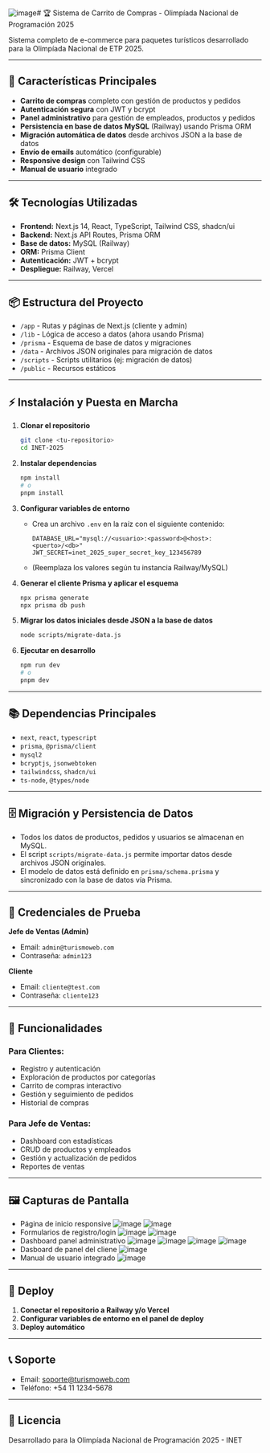 ![image](https://github.com/user-attachments/assets/c90af70d-ac5b-4840-98e8-05c6bd7fa631)# 🏆 Sistema de Carrito de Compras - Olimpíada Nacional de Programación 2025

Sistema completo de e-commerce para paquetes turísticos desarrollado para la Olimpíada Nacional de ETP 2025.

---

## 🚀 Características Principales

- **Carrito de compras** completo con gestión de productos y pedidos
- **Autenticación segura** con JWT y bcrypt
- **Panel administrativo** para gestión de empleados, productos y pedidos
- **Persistencia en base de datos MySQL** (Railway) usando Prisma ORM
- **Migración automática de datos** desde archivos JSON a la base de datos
- **Envío de emails** automático (configurable)
- **Responsive design** con Tailwind CSS
- **Manual de usuario** integrado

---

## 🛠️ Tecnologías Utilizadas

- **Frontend:** Next.js 14, React, TypeScript, Tailwind CSS, shadcn/ui
- **Backend:** Next.js API Routes, Prisma ORM
- **Base de datos:** MySQL (Railway)
- **ORM:** Prisma Client
- **Autenticación:** JWT + bcrypt
- **Despliegue:** Railway, Vercel

---

## 📦 Estructura del Proyecto

- `/app` - Rutas y páginas de Next.js (cliente y admin)
- `/lib` - Lógica de acceso a datos (ahora usando Prisma)
- `/prisma` - Esquema de base de datos y migraciones
- `/data` - Archivos JSON originales para migración de datos
- `/scripts` - Scripts utilitarios (ej: migración de datos)
- `/public` - Recursos estáticos

---

## ⚡ Instalación y Puesta en Marcha

1. **Clonar el repositorio**
   ```bash
   git clone <tu-repositorio>
   cd INET-2O25
   ```

2. **Instalar dependencias**
   ```bash
   npm install
   # o
   pnpm install
   ```

3. **Configurar variables de entorno**
   - Crea un archivo `.env` en la raíz con el siguiente contenido:
     ```
     DATABASE_URL="mysql://<usuario>:<password>@<host>:<puerto>/<db>"
     JWT_SECRET=inet_2025_super_secret_key_123456789
     ```
   - (Reemplaza los valores según tu instancia Railway/MySQL)

4. **Generar el cliente Prisma y aplicar el esquema**
   ```bash
   npx prisma generate
   npx prisma db push
   ```

5. **Migrar los datos iniciales desde JSON a la base de datos**
   ```bash
   node scripts/migrate-data.js
   ```

6. **Ejecutar en desarrollo**
   ```bash
   npm run dev
   # o
   pnpm dev
   ```

---

## 📚 Dependencias Principales

- `next`, `react`, `typescript`
- `prisma`, `@prisma/client`
- `mysql2`
- `bcryptjs`, `jsonwebtoken`
- `tailwindcss`, `shadcn/ui`
- `ts-node`, `@types/node`

---

## 🗄️ Migración y Persistencia de Datos

- Todos los datos de productos, pedidos y usuarios se almacenan en MySQL.
- El script `scripts/migrate-data.js` permite importar datos desde archivos JSON originales.
- El modelo de datos está definido en `prisma/schema.prisma` y sincronizado con la base de datos vía Prisma.

---

## 👥 Credenciales de Prueba

**Jefe de Ventas (Admin)**
- Email: `admin@turismoweb.com`
- Contraseña: `admin123`

**Cliente**
- Email: `cliente@test.com`
- Contraseña: `cliente123`

---

## 🎯 Funcionalidades

### Para Clientes:
- Registro y autenticación
- Exploración de productos por categorías
- Carrito de compras interactivo
- Gestión y seguimiento de pedidos
- Historial de compras

### Para Jefe de Ventas:
- Dashboard con estadísticas
- CRUD de productos y empleados
- Gestión y actualización de pedidos
- Reportes de ventas

---

## 🖼️ Capturas de Pantalla

- Página de inicio responsive
![image](https://github.com/user-attachments/assets/f0763699-280a-437b-9ea7-1926f8e7b2d8)
![image](https://github.com/user-attachments/assets/3a3115c5-228b-4067-9994-7165c355fd80)
- Formularios de registro/login
![image](https://github.com/user-attachments/assets/3f84cbb0-f6fa-478a-ab06-3af985f93bbd)
![image](https://github.com/user-attachments/assets/06812c6f-fd03-4a00-a5ab-5396d099fd99)
- Dashboard panel administrativo
![image](https://github.com/user-attachments/assets/aaeabbed-508b-41ba-8047-dc7cdc08ad6a)
![image](https://github.com/user-attachments/assets/91ae977f-7ee7-4ac9-bdaf-1234cbd854f4)
![image](https://github.com/user-attachments/assets/5ce5dadb-8d0f-436e-b56f-61d06b0eaa13)
![image](https://github.com/user-attachments/assets/ee399e65-a3fc-4aa8-a627-f4262d03c29c)
- Dasboard de panel del cliene
![image](https://github.com/user-attachments/assets/8689ad75-79a7-4a00-a129-a342e13807e5)
- Manual de usuario integrado
![image](https://github.com/user-attachments/assets/ae95fbad-ac38-4e16-80e7-0e1a5df9cff5)

---

## 🚀 Deploy

1. **Conectar el repositorio a Railway y/o Vercel**
2. **Configurar variables de entorno en el panel de deploy**
3. **Deploy automático**

---

## 📞 Soporte

- Email: soporte@turismoweb.com
- Teléfono: +54 11 1234-5678

---

## 📄 Licencia

Desarrollado para la Olimpíada Nacional de Programación 2025 - INET
